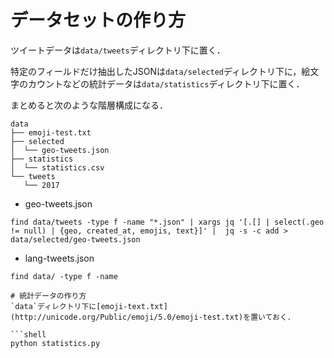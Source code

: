 # データセットの作り方

ツイートデータは`data/tweets`ディレクトリ下に置く．

特定のフィールドだけ抽出したJSONは`data/selected`ディレクトリ下に，絵文字のカウントなどの統計データは`data/statistics`ディレクトリ下に置く．

まとめると次のような階層構成になる．

```shell
data
├── emoji-test.txt
├── selected
│  └── geo-tweets.json
├── statistics
│  └── statistics.csv
└── tweets
   └── 2017
```

-	geo-tweets.json

```shell
find data/tweets -type f -name "*.json" | xargs jq '[.[] | select(.geo != null) | {geo, created_at, emojis, text}]' |  jq -s -c add > data/selected/geo-tweets.json
```

-	lang-tweets.json

```shell
find data/ -type f -name

# 統計データの作り方
`data`ディレクトリ下に[emoji-text.txt](http://unicode.org/Public/emoji/5.0/emoji-test.txt)を置いておく．

```shell
python statistics.py
```
